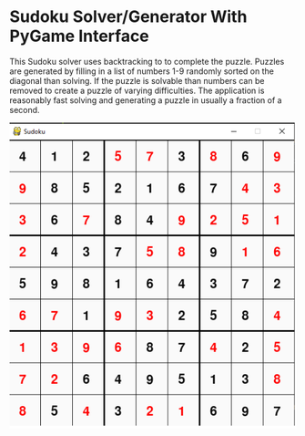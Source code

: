 # Sudoku Solver/Generator With PyGame Interface
This Sudoku solver uses backtracking to to complete the puzzle. Puzzles are generated by filling in a list of numbers 1-9 randomly sorted on the diagonal than solving. If the puzzle is solvable than numbers can be removed to create a puzzle of varying difficulties. The application is reasonably fast solving and generating a puzzle in usually a fraction of a second.

![SudoKu](./Sudoku.png)